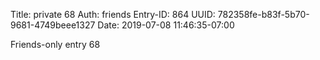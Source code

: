 Title: private 68
Auth: friends
Entry-ID: 864
UUID: 782358fe-b83f-5b70-9681-4749beee1327
Date: 2019-07-08 11:46:35-07:00

Friends-only entry 68
